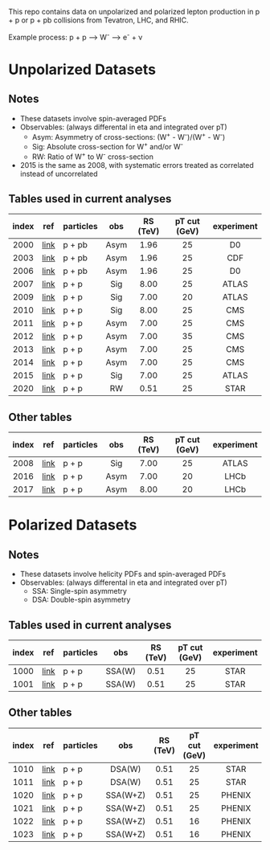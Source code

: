 This repo contains data on unpolarized and polarized lepton production in p + p or p + pb collisions from Tevatron, LHC, and RHIC.

Example process:  p + p --> W<sup>-</sup> --> e<sup>-</sup> + &nu;

# Unpolarized Datasets

## Notes

* These datasets involve spin-averaged PDFs
* Observables: (always differental in eta and integrated over pT) 
  * Asym:  Asymmetry of cross-sections: (W<sup>+</sup> - W<sup>-</sup>)/(W<sup>+</sup> - W<sup>-</sup>)
  * Sig:   Absolute cross-section for W<sup>+</sup> and/or W<sup>-</sup>
  * RW:    Ratio of W<sup>+</sup> to W<sup>-</sup> cross-section
* 2015 is the same as 2008, with systematic errors treated as correlated instead of uncorrelated

## Tables used in current analyses

| index | ref                    | particles | obs      | RS (TeV)  | pT cut (GeV) | experiment   | 
| :--:  | :--:                   | :--       | :--:     | :--:      | :--:         | :--:         | 
| 2000  | [link][ref2000]        | p + pb    | Asym     | 1.96      | 25           | D0           | 
| 2003  | [link][ref2003]        | p + pb    | Asym     | 1.96      | 25           | CDF          | 
| 2006  | [link][ref2006]        | p + pb    | Asym     | 1.96      | 25           | D0           | 
| 2007  | [link][ref2007]        | p + p     | Sig      | 8.00      | 25           | ATLAS        | 
| 2009  | [link][ref2009]        | p + p     | Sig      | 7.00      | 20           | ATLAS        | 
| 2010  | [link][ref2010]        | p + p     | Sig      | 8.00      | 25           | CMS          | 
| 2011  | [link][ref2011]        | p + p     | Asym     | 7.00      | 25           | CMS          | 
| 2012  | [link][ref2012]        | p + p     | Asym     | 7.00      | 35           | CMS          | 
| 2013  | [link][ref2013-2014]   | p + p     | Asym     | 7.00      | 25           | CMS          | 
| 2014  | [link][ref2013-2014]   | p + p     | Asym     | 7.00      | 25           | CMS          | 
| 2015  | [link][ref2008/2015]   | p + p     | Sig      | 7.00      | 25           | ATLAS        | 
| 2020  | [link][ref2020]        | p + p     | RW       | 0.51      | 25           | STAR         | 

## Other tables

| index | ref                    | particles | obs       | RS (TeV)  | pT cut (GeV) | experiment   | 
| :--:  | :--:                   | :--       | :--:      | :--:      | :--:         | :--:         | 
| 2008  | [link][ref2008/2015]   | p + p     | Sig       | 7.00      | 25           | ATLAS        | 
| 2016  | [link][ref2016]        | p + p     | Asym      | 7.00      | 20           | LHCb         | 
| 2017  | [link][ref2017]        | p + p     | Asym      | 8.00      | 20           | LHCb         | 
 
# Polarized Datasets

## Notes

* These datasets involve helicity PDFs and spin-averaged PDFs
* Observables: (always differental in eta and integrated over pT) 
  * SSA: Single-spin asymmetry
  * DSA: Double-spin asymmetry

## Tables used in current analyses

| index | ref                    | particles | obs      | RS (TeV)  | pT cut (GeV) | experiment   | 
| :--:  | :--:                   | :--       | :--:     | :--:      | :--:         | :--:         | 
| 1000  | [link][ref1000-1001]   | p + p     | SSA(W)   | 0.51      | 25           | STAR         | 
| 1001  | [link][ref1000-1001]   | p + p     | SSA(W)   | 0.51      | 25           | STAR         | 

## Other tables

| index | ref                    | particles | obs       | RS (TeV)  | pT cut (GeV) | experiment   | 
| :--:  | :--:                   | :--       | :--:      | :--:      | :--:         | :--:         | 
| 1010  | [link][ref1000-1001]   | p + p     | DSA(W)    | 0.51      | 25           | STAR         | 
| 1011  | [link][ref1000-1001]   | p + p     | DSA(W)    | 0.51      | 25           | STAR         | 
| 1020  | [link][ref1020-1021]   | p + p     | SSA(W+Z)  | 0.51      | 25           | PHENIX       | 
| 1021  | [link][ref1020-1021]   | p + p     | SSA(W+Z)  | 0.51      | 25           | PHENIX       | 
| 1022  | [link][ref1022-1023]   | p + p     | SSA(W+Z)  | 0.51      | 16           | PHENIX       | 
| 1023  | [link][ref1022-1023]   | p + p     | SSA(W+Z)  | 0.51      | 16           | PHENIX       | 




[ref1000-1001]: https://inspirehep.net/record/1708793 
[ref1020-1021]: https://inspirehep.net/literature/1365091
[ref1022-1023]: https://inspirehep.net/literature/1667398
[ref2000]:      https://inspirehep.net/record/1333394 
[ref2003]:      https://inspirehep.net/record/674676
[ref2006]:      https://inspirehep.net/literature/1253555
[ref2007]:      https://inspirehep.net/literature/1729240
[ref2008/2015]: https://inspirehep.net/literature/1502620
[ref2009]:      https://inspirehep.net/literature/928289
[ref2010]:      https://inspirehep.net/literature/1426517
[ref2011]:      https://inspirehep.net/literature/1273570
[ref2012]:      https://inspirehep.net/literature/1118047
[ref2013-2014]: https://inspirehep.net/literature/892975
[ref2016]:      https://inspirehep.net/literature/1311488
[ref2017]:      https://inspirehep.net/literature/1454404
[ref2020]:      https://inspirehep.net/literature/1829350











